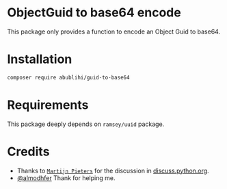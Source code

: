 # ObjectGuid to base64 encode 
This package only provides a function to encode an Object Guid to base64.

# Installation

```sh
composer require abublihi/guid-to-base64
```

# Requirements

This package deeply depends on `ramsey/uuid` package.

# Credits

- Thanks to [`Martijn Pieters`](https://github.com/mjpieters) for the discussion in [discuss.python.org](https://discuss.python.org/t/azuread-uid-to-immutable-id/2637/15).
- [@almodhfer](https://github.com/almodhfer) Thank for helping me.
